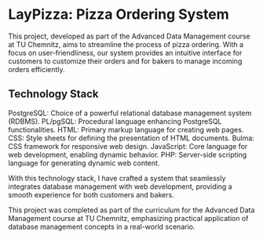 # LayPizza: Pizza Ordering System

This project, developed as part of the Advanced Data Management course at TU Chemnitz, aims to streamline the process of pizza ordering. With a focus on user-friendliness, our system provides an intuitive interface for customers to customize their orders and for bakers to manage incoming orders efficiently.

## Technology Stack

PostgreSQL: Choice of a powerful relational database management system (RDBMS).
PL/pgSQL: Procedural language enhancing PostgreSQL functionalities.
HTML: Primary markup language for creating web pages.
CSS: Style sheets for defining the presentation of HTML documents.
Bulma: CSS framework for responsive web design.
JavaScript: Core language for web development, enabling dynamic behavior.
PHP: Server-side scripting language for generating dynamic web content.

With this technology stack, I have crafted a system that seamlessly integrates database management with web development, providing a smooth experience for both customers and bakers.

This project was completed as part of the curriculum for the Advanced Data Management course at TU Chemnitz, emphasizing practical application of database management concepts in a real-world scenario.